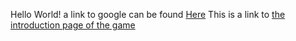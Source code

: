 Hello World! 
a link to google can be found [Here](https://www.google.com)
This is a link to [the introduction page of the game](https://github.com/SPT44/Masterimpresario/blob/main/Introduction)
